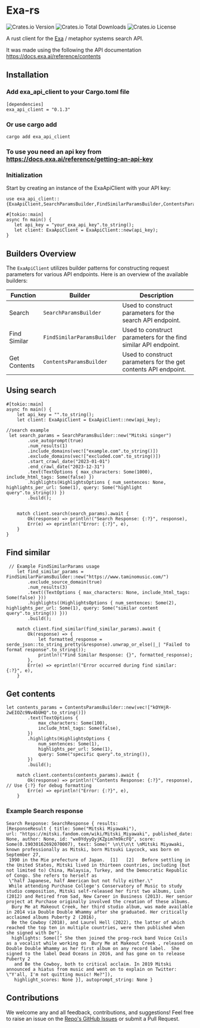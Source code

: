 # Exa-rs

![Crates.io Version](https://img.shields.io/crates/v/exa_api_client)
![Crates.io Total Downloads](https://img.shields.io/crates/d/exa_api_client)
![Crates.io License](https://img.shields.io/crates/l/exa_api_client)



A rust client for the [Exa](https://exa.ai/search) / metaphor systems search API. 


It was made using the following the API documentation https://docs.exa.ai/reference/contents


## Installation 

### Add exa_api_client to your Cargo.toml file 

```
[dependencies]
exa_api_client = "0.1.3" 
```
### Or use cargo add  

```
cargo add exa_api_client
```

### To use you need an api key from https://docs.exa.ai/reference/getting-an-api-key 

### Initialization
Start by creating an instance of the ExaApiClient with your API key:
 
 ```
use exa_api_client::{ExaApiClient,SearchParamsBuilder,FindSimilarParamsBuilder,ContentsParamsBuilder,TextOptions,HighlightsOptions};

#[tokio::main]
async fn main() {
    let api_key = "your_exa_api_key".to_string();
    let client: ExaApiClient = ExaApiClient::new(api_key);
}
 ```

## Builders Overview

The `ExaApiClient` utilizes builder patterns for constructing request parameters for various API endpoints. Here is an overview of the available builders:

| Function            | Builder                     | Description                                                   |
|---------------------|-----------------------------|---------------------------------------------------------------|
| Search              | `SearchParamsBuilder`       | Used to construct parameters for the search API endpoint.     |
| Find Similar        | `FindSimilarParamsBuilder`  | Used to construct parameters for the find similar API endpoint.|
| Get Contents        | `ContentsParamsBuilder`     | Used to construct parameters for the get contents API endpoint.|



## Using search 

```
#[tokio::main]
async fn main() {
    let api_key = "".to_string();
    let client: ExaApiClient = ExaApiClient::new(api_key);

//search example
 let search_params = SearchParamsBuilder::new("Mitski singer")
        .use_autoprompt(true)
        .num_results(1)
        .include_domains(vec!["example.com".to_string()])
        .exclude_domains(vec!["excluded.com".to_string()])
        .start_crawl_date("2023-01-01")
        .end_crawl_date("2023-12-31")
        .text(TextOptions { max_characters: Some(1000), include_html_tags: Some(false) }) 
        .highlights(HighlightsOptions { num_sentences: None, highlights_per_url: Some(1), query: Some("highlight query".to_string()) }) 
        .build();


    match client.search(search_params).await {
        Ok(response) => println!("Search Response: {:?}", response),
        Err(e) => eprintln!("Error: {:?}", e),
    }
}
```

## Find similar 
```
 // Example FindSimilarParams usage
    let find_similar_params = FindSimilarParamsBuilder::new("https://www.taminomusic.com/")
        .exclude_source_domain(true)
        .num_results(3)
        .text((TextOptions { max_characters: None, include_html_tags: Some(false) }))
        .highlights((HighlightsOptions { num_sentences: Some(2), highlights_per_url: Some(1), query: Some("similar content query".to_string()) }))
        .build();

    match client.find_similar(find_similar_params).await {
        Ok(response) => {
            let formatted_response = serde_json::to_string_pretty(&response).unwrap_or_else(|_| "Failed to format response".to_string());
            println!("Find Similar Response: {}", formatted_response);
        },
        Err(e) => eprintln!("Error occurred during find similar: {:?}", e),
    }
```

## Get contents
```
let contents_params = ContentsParamsBuilder::new(vec!["kOYHjR-2wEIOZc9Nv4bUHQ".to_string()])
        .text(TextOptions {
            max_characters: Some(100),  
            include_html_tags: Some(false),  
        })
        .highlights(HighlightsOptions {
            num_sentences: Some(1),  
            highlights_per_url: Some(1), 
            query: Some("specific query".to_string()), 
        })
        .build();

    match client.contents(contents_params).await {
        Ok(response) => println!("Contents Response: {:?}", response), // Use {:?} for debug formatting
        Err(e) => eprintln!("Error: {:?}", e),
    }
```


### Example Search response 

```
Search Response: SearchResponse { results: 
[ResponseResult { title: Some("Mitski Miyawaki"), 
url: "https://mitski.fandom.com/wiki/Mitski_Miyawaki", published_date: None, author: None, id: "wx0YdyyQyjKZpim7m9kcFQ", score: Some(0.19030162692070007), text: Some(" \n\t\n\t \nMitski Miyawaki, known professionally as Mitski, born Mitsuki Laycock, was born on September 27,
 1990 in the Mie prefecture of Japan.  [1]   [2]   Before settling in the United States, Mitski lived in thirteen countries, including (but not limited to) China, Malaysia, Turkey, and the Democratic Republic of Congo. She refers to herself as 
 \"half Japanese, half American but not fully either.\"
 While attending Purchase College's Conservatory of Music to study studio composition, Mitski self-released her first two albums, Lush (2012) and Retired from Sad, New Career in Business (2013). Her senior project at Purchase originally involved the creation of these albums.
  Bury Me at Makeout Creek, her third studio album, was made available in 2014 via Double Double Whammy after she graduated. Her critically acclaimed albums Puberty 2 (2016),
  Be the Cowboy (2018), and Laurel Hell (2022), the latter of which reached the top ten in multiple countries, were then published when she signed with De"), 
  highlights: Some([" She then joined the prog-rock band Voice Coils as a vocalist while working on  Bury Me at Makeout Creek , released on Double Double Whammy as her first album on any record label.  She signed to the label Dead Oceans in 2016, and has gone on to release  Puberty 2 
   and Be the Cowboy, both to critical acclaim. In 2019 Mitski announced a hiatus from music and went on to explain on Twitter:  \"Y'all, I'm not quitting music! Me?"]),
   highlight_scores: None }], autoprompt_string: None }

```




## Contributions

We welcome any and all feedback, contributions, and suggestions! Feel free to raise an issue on the <a href="https://github.com/maishathasin/exa-rs/issues">Repo's GitHub Issues</a> or submit a Pull Request. 

 
